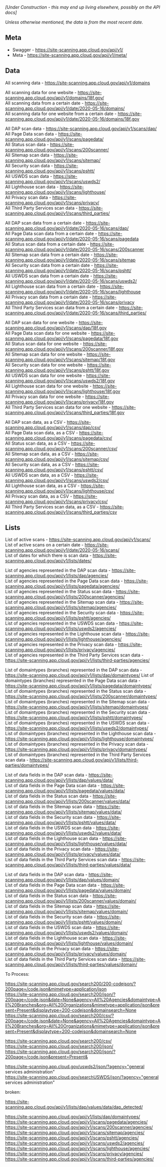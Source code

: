 _[Under Construction - this may end up living elsewhere, possibly on the API docs]_

_Unless otherwise mentioned, the data is from the most recent date._

## Meta

* Swagger -  https://site-scanning.app.cloud.gov/api/v1/
* Meta -  https://site-scanning.app.cloud.gov/api/v1/meta/


## Data

All scanning data - https://site-scanning.app.cloud.gov/api/v1/domains  

All scanning data for one website - https://site-scanning.app.cloud.gov/api/v1/domains/18f.gov/  
All scanning data from a certain date - https://site-scanning.app.cloud.gov/api/v1/date/2020-05-16/domains/  
All scanning data for one website from a certain date - https://site-scanning.app.cloud.gov/api/v1/date/2020-05-16/domains/18f.gov

All DAP scan data - https://site-scanning.app.cloud.gov/api/v1/scans/dap/  
All Page Data scan data - https://site-scanning.app.cloud.gov/api/v1/scans/pagedata/  
All Status scan data - https://site-scanning.app.cloud.gov/api/v1/scans/200scanner/  
All Sitemap scan data - https://site-scanning.app.cloud.gov/api/v1/scans/sitemap/  
All Security scan data - https://site-scanning.app.cloud.gov/api/v1/scans/pshtt/  
All USWDS scan data - https://site-scanning.app.cloud.gov/api/v1/scans/uswds2/  
All Lighthouse scan data - https://site-scanning.app.cloud.gov/api/v1/scans/lighthouse/  
All Privacy scan data - https://site-scanning.app.cloud.gov/api/v1/scans/privacy/  
All Third Party Services scan data - https://site-scanning.app.cloud.gov/api/v1/scans/third_parties/  

All DAP scan data from a certain date - https://site-scanning.app.cloud.gov/api/v1/date/2020-05-16/scans/dap/  
All Page Data scan data from a certain date - https://site-scanning.app.cloud.gov/api/v1/date/2020-05-16/scans/pagedata  
All Status scan data from a certain date - https://site-scanning.app.cloud.gov/api/v1/date/2020-05-16/scans/200scanner  
All Sitemap scan data from a certain date - https://site-scanning.app.cloud.gov/api/v1/date/2020-05-16/scans/sitemap  
All Security scan data from a certain date - https://site-scanning.app.cloud.gov/api/v1/date/2020-05-16/scans/pshtt/  
All USWDS scan data from a certain date - https://site-scanning.app.cloud.gov/api/v1/date/2020-05-16/scans/uswds2/  
All Lighthouse scan data from a certain date - https://site-scanning.app.cloud.gov/api/v1/date/2020-05-16/scans/lighthouse  
All Privacy scan data from a certain date - https://site-scanning.app.cloud.gov/api/v1/date/2020-05-16/scans/privacy  
All Third Party Services scan data from a certain date - https://site-scanning.app.cloud.gov/api/v1/date/2020-05-16/scans/third_parties/  
  

All DAP scan data for one website - https://site-scanning.app.cloud.gov/api/v1/scans/dap/18f.gov  
All Page Data scan data for one website - https://site-scanning.app.cloud.gov/api/v1/scans/pagedata/18f.gov  
All Status scan data for one website - https://site-scanning.app.cloud.gov/api/v1/scans/200scanner/18f.gov  
All Sitemap scan data for one website - https://site-scanning.app.cloud.gov/api/v1/scans/sitemap/18f.gov  
All Security scan data for one website - https://site-scanning.app.cloud.gov/api/v1/scans/pshtt/18f.gov  
All USWDS scan data for one website - https://site-scanning.app.cloud.gov/api/v1/scans/uswds2/18f.gov  
All Lighthouse scan data for one website - https://site-scanning.app.cloud.gov/api/v1/scans/lighthouse/18f.gov  
All Privacy scan data for one website - https://site-scanning.app.cloud.gov/api/v1/scans/privacy/18f.gov  
All Third Party Services scan data for one website - https://site-scanning.app.cloud.gov/api/v1/scans/third_parties/18f.gov  

All DAP scan data, as a CSV - https://site-scanning.app.cloud.gov/api/v1/scans/dap/csv/  
All Page Data scan data, as a CSV  - https://site-scanning.app.cloud.gov/api/v1/scans/pagedata/csv/  
All Status scan data, as a CSV  - https://site-scanning.app.cloud.gov/api/v1/scans/200scanner/csv/  
All Sitemap scan data, as a CSV  - https://site-scanning.app.cloud.gov/api/v1/scans/sitemap/csv/  
All Security scan data, as a CSV  - https://site-scanning.app.cloud.gov/api/v1/scans/pshtt/csv/  
All USWDS scan data, as a CSV  - https://site-scanning.app.cloud.gov/api/v1/scans/uswds2/csv/  
All Lighthouse scan data, as a CSV  - https://site-scanning.app.cloud.gov/api/v1/scans/lighthouse/csv/  
All Privacy scan data, as a CSV  - https://site-scanning.app.cloud.gov/api/v1/scans/privacy/csv/  
All Third Party Services scan data, as a CSV  - https://site-scanning.app.cloud.gov/api/v1/scans/third_parties/csv  

## Lists

List of active scans - https://site-scanning.app.cloud.gov/api/v1/scans/  
List of active scans on a certain date - https://site-scanning.app.cloud.gov/api/v1/date/2020-05-16/scans/  
List of dates for which there is scan data - https://site-scanning.app.cloud.gov/api/v1/lists/dates/  

List of agencies represented in the DAP scan data - https://site-scanning.app.cloud.gov/api/v1/lists/dap/agencies/  
List of agencies represented in the Page Data scan data - https://site-scanning.app.cloud.gov/api/v1/lists/pagedata/agencies/  
List of agencies represented in the Status scan data - https://site-scanning.app.cloud.gov/api/v1/lists/200scanner/agencies/  
List of agencies represented in the Sitemap scan data - https://site-scanning.app.cloud.gov/api/v1/lists/sitemap/agencies/  
List of agencies represented in the Security scan data - https://site-scanning.app.cloud.gov/api/v1/lists/pshtt/agencies/  
List of agencies represented in the USWDS scan data - https://site-scanning.app.cloud.gov/api/v1/lists/uswds2/agencies/  
List of agencies represented in the Lighthouse scan data - https://site-scanning.app.cloud.gov/api/v1/lists/lighthouse/agencies/  
List of agencies represented in the Privacy scan data - https://site-scanning.app.cloud.gov/api/v1/lists/privacy/agencies/  
List of agencies represented in the Third Party Services scan data - https://site-scanning.app.cloud.gov/api/v1/lists/third-parties/agencies/  

List of domaintypes (branches) represented in the DAP scan data - https://site-scanning.app.cloud.gov/api/v1/lists/dap/domaintypes/
List of domaintypes (branches) represented in the Page Data scan data - https://site-scanning.app.cloud.gov/api/v1/lists/pagedata/domaintypes/  
List of domaintypes (branches) represented in the Status scan data - https://site-scanning.app.cloud.gov/api/v1/lists/200scanner/domaintypes/  
List of domaintypes (branches) represented in the Sitemap scan data - https://site-scanning.app.cloud.gov/api/v1/lists/sitemap/domaintypes/  
List of domaintypes (branches) represented in the Security scan data - https://site-scanning.app.cloud.gov/api/v1/lists/pshtt/domaintypes/  
List of domaintypes (branches) represented in the USWDS scan data - https://site-scanning.app.cloud.gov/api/v1/lists/uswds2/domaintypes/  
List of domaintypes (branches) represented in the Lighthouse scan data - https://site-scanning.app.cloud.gov/api/v1/lists/lighthouse/domaintypes/  
List of domaintypes (branches) represented in the Privacy scan data - https://site-scanning.app.cloud.gov/api/v1/lists/privacy/domaintypes/  
List of domaintypes (branches) represented in the Third Party Services scan data - https://site-scanning.app.cloud.gov/api/v1/lists/third-parties/domaintypes/  

List of data fields in the DAP scan data - https://site-scanning.app.cloud.gov/api/v1/lists/dap/values/data/  
List of data fields in the Page Data scan data - https://site-scanning.app.cloud.gov/api/v1/lists/pagedata/values/data/  
List of data fields in the Status scan data - https://site-scanning.app.cloud.gov/api/v1/lists/200scanner/values/data/  
List of data fields in the Sitemap scan data - https://site-scanning.app.cloud.gov/api/v1/lists/sitemap/values/data/  
List of data fields in the Security scan data - https://site-scanning.app.cloud.gov/api/v1/lists/pshtt/values/data/  
List of data fields in the USWDS scan data - https://site-scanning.app.cloud.gov/api/v1/lists/uswds2/values/data/  
List of data fields in the Lighthouse scan data - https://site-scanning.app.cloud.gov/api/v1/lists/lighthouse/values/data/  
List of data fields in the Privacy scan data - https://site-scanning.app.cloud.gov/api/v1/lists/privacy/values/data/  
List of data fields in the Third Party Services scan data - https://site-scanning.app.cloud.gov/api/v1/lists/third-parties/values/data/  

List of data fields in the DAP scan data - https://site-scanning.app.cloud.gov/api/v1/lists/dap/values/domain/  
List of data fields in the Page Data scan data - https://site-scanning.app.cloud.gov/api/v1/lists/pagedata/values/domain/  
List of data fields in the Status scan data - https://site-scanning.app.cloud.gov/api/v1/lists/200scanner/values/domain/  
List of data fields in the Sitemap scan data - https://site-scanning.app.cloud.gov/api/v1/lists/sitemap/values/domain/  
List of data fields in the Security scan data - https://site-scanning.app.cloud.gov/api/v1/lists/pshtt/values/domain/  
List of data fields in the USWDS scan data - https://site-scanning.app.cloud.gov/api/v1/lists/uswds2/values/domain/  
List of data fields in the Lighthouse scan data - https://site-scanning.app.cloud.gov/api/v1/lists/lighthouse/values/domain/  
List of data fields in the Privacy scan data - https://site-scanning.app.cloud.gov/api/v1/lists/privacy/values/domain/  
List of data fields in the Third Party Services scan data - https://site-scanning.app.cloud.gov/api/v1/lists/third-parties/values/domain/  






To Process: 

https://site-scanning.app.cloud.gov/search200/200-codejson/?200page=/code.json&mimetype=application/json  
https://site-scanning.app.cloud.gov/search200/json/?200page=/code.json&date=None&agency=All%20Agencies&domaintype=All%20Branches&org=All%20Organizations&mimetype=application/json&present=Present&displaytype=200-codejson&domainsearch=None
https://site-scanning.app.cloud.gov/search200/csv/?200page=/code.json&date=None&agency=All%20Agencies&domaintype=All%20Branches&org=All%20Organizations&mimetype=application/json&present=Present&displaytype=200-codejson&domainsearch=None

https://site-scanning.app.cloud.gov/search200/csv/  
https://site-scanning.app.cloud.gov/search200/json/  
https://site-scanning.app.cloud.gov/search200/json/?200page=/code.json&present=Present&  

https://site-scanning.app.cloud.gov/uswds2/json/?agency="general services administration"  
https://site-scanning.app.cloud.gov/searchUSWDS/json/?agency="general services administration"  


broken: 

https://site-scanning.app.cloud.gov/api/v1/lists/dap/values/data/dap_detected/  

https://site-scanning.app.cloud.gov/api/v1/lists/dap/domaintypes/  
https://site-scanning.app.cloud.gov/api/v1/scans/pagedata/agencies/  
https://site-scanning.app.cloud.gov/api/v1/scans/200scanner/agencies/  
https://site-scanning.app.cloud.gov/api/v1/scans/sitemap/agencies/  
https://site-scanning.app.cloud.gov/api/v1/scans/pshtt/agencies/  
https://site-scanning.app.cloud.gov/api/v1/scans/uswds2/agencies/  
https://site-scanning.app.cloud.gov/api/v1/scans/lighthouse/agencies/  
https://site-scanning.app.cloud.gov/api/v1/scans/privacy/agencies/  
https://site-scanning.app.cloud.gov/api/v1/scans/third-parties/agencies/  



